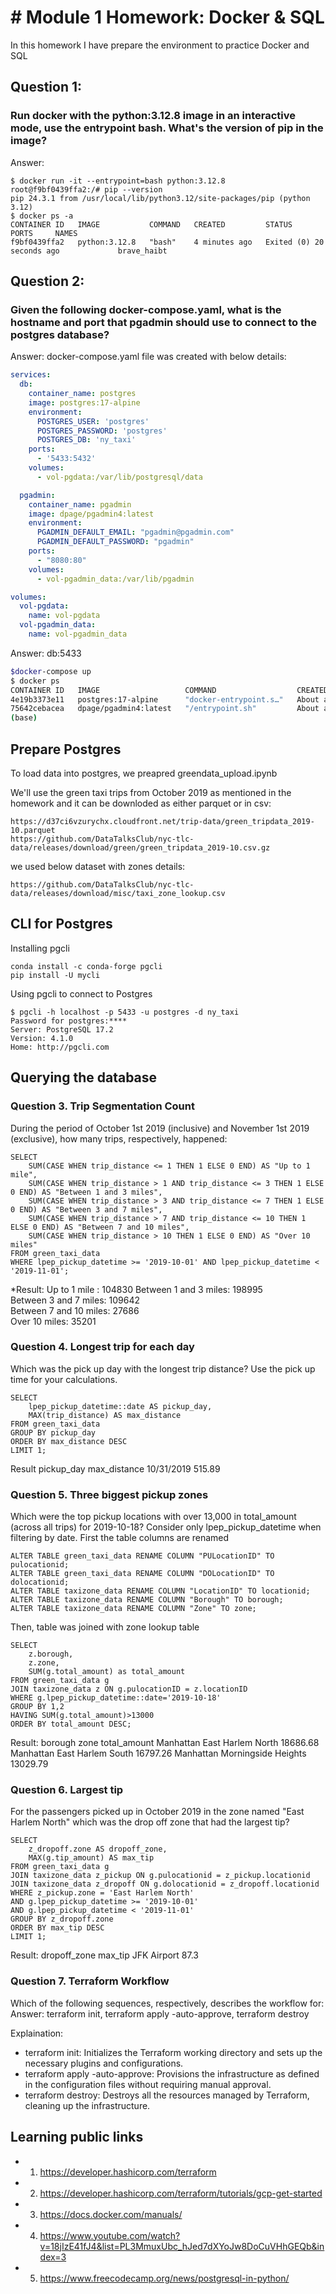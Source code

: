 # # Module 1 Homework: Docker & SQL
In this homework I have prepare the environment to practice Docker and SQL

## Question 1: 
### Run docker with the python:3.12.8 image in an interactive mode, use the entrypoint bash. What's the version of pip in the image?
Answer: 
```{sh}
$ docker run -it --entrypoint=bash python:3.12.8 
root@f9bf0439ffa2:/# pip --version
pip 24.3.1 from /usr/local/lib/python3.12/site-packages/pip (python 3.12)
$ docker ps -a
CONTAINER ID   IMAGE           COMMAND   CREATED         STATUS                      PORTS     NAMES
f9bf0439ffa2   python:3.12.8   "bash"    4 minutes ago   Exited (0) 20 seconds ago             brave_haibt
```
## Question 2: 
### Given the following docker-compose.yaml, what is the hostname and port that pgadmin should use to connect to the postgres database?
Answer: docker-compose.yaml file was created with below details:
```yaml
services:
  db:
    container_name: postgres
    image: postgres:17-alpine
    environment:
      POSTGRES_USER: 'postgres'
      POSTGRES_PASSWORD: 'postgres'
      POSTGRES_DB: 'ny_taxi'
    ports:
      - '5433:5432'
    volumes:
      - vol-pgdata:/var/lib/postgresql/data

  pgadmin:
    container_name: pgadmin
    image: dpage/pgadmin4:latest
    environment:
      PGADMIN_DEFAULT_EMAIL: "pgadmin@pgadmin.com"
      PGADMIN_DEFAULT_PASSWORD: "pgadmin"
    ports:
      - "8080:80"
    volumes:
      - vol-pgadmin_data:/var/lib/pgadmin  

volumes:
  vol-pgdata:
    name: vol-pgdata
  vol-pgadmin_data:
    name: vol-pgadmin_data
```
Answer: db:5433

```bash
$docker-compose up 
$ docker ps
CONTAINER ID   IMAGE                   COMMAND                  CREATED              STATUS              PORTS                           NAMES
4e19b3373e11   postgres:17-alpine      "docker-entrypoint.s…"   About a minute ago   Up About a minute   0.0.0.0:5433->5432/tcp          postgres
75642cebacea   dpage/pgadmin4:latest   "/entrypoint.sh"         About a minute ago   Up About a minute   443/tcp, 0.0.0.0:8080->80/tcp   pgadmin
(base)
```
##  Prepare Postgres
To load data into postgres, we preapred greendata_upload.ipynb 

We'll use the green taxi trips from October 2019 as mentioned in the homework and it can be downloded as either parquet or in csv:
```
https://d37ci6vzurychx.cloudfront.net/trip-data/green_tripdata_2019-10.parquet
https://github.com/DataTalksClub/nyc-tlc-data/releases/download/green/green_tripdata_2019-10.csv.gz
```
we used below dataset with zones details:
```
https://github.com/DataTalksClub/nyc-tlc-data/releases/download/misc/taxi_zone_lookup.csv
```
## CLI for Postgres
Installing pgcli
```{sh}
conda install -c conda-forge pgcli
pip install -U mycli
```
Using pgcli to connect to Postgres
```{sh}
$ pgcli -h localhost -p 5433 -u postgres -d ny_taxi
Password for postgres:****
Server: PostgreSQL 17.2
Version: 4.1.0
Home: http://pgcli.com
```
## Querying the database
### Question 3. Trip Segmentation Count
During the period of October 1st 2019 (inclusive) and November 1st 2019 (exclusive), how many trips, respectively, happened:
```{sql}
SELECT
    SUM(CASE WHEN trip_distance <= 1 THEN 1 ELSE 0 END) AS "Up to 1 mile",
    SUM(CASE WHEN trip_distance > 1 AND trip_distance <= 3 THEN 1 ELSE 0 END) AS "Between 1 and 3 miles",
    SUM(CASE WHEN trip_distance > 3 AND trip_distance <= 7 THEN 1 ELSE 0 END) AS "Between 3 and 7 miles",
    SUM(CASE WHEN trip_distance > 7 AND trip_distance <= 10 THEN 1 ELSE 0 END) AS "Between 7 and 10 miles",
    SUM(CASE WHEN trip_distance > 10 THEN 1 ELSE 0 END) AS "Over 10 miles"
FROM green_taxi_data
WHERE lpep_pickup_datetime >= '2019-10-01' AND lpep_pickup_datetime < '2019-11-01';
```
*Result:
Up to 1 mile	: 104830
Between 1 and 3 miles: 198995	
Between 3 and 7 miles: 109642	
Between 7 and 10 miles: 27686	
Over 10 miles: 35201

### Question 4. Longest trip for each day
Which was the pick up day with the longest trip distance? Use the pick up time for your calculations.
```{sql}
SELECT
    lpep_pickup_datetime::date AS pickup_day,
    MAX(trip_distance) AS max_distance
FROM green_taxi_data
GROUP BY pickup_day
ORDER BY max_distance DESC
LIMIT 1;
```
Result
pickup_day	max_distance
10/31/2019	515.89
### Question 5. Three biggest pickup zones
Which were the top pickup locations with over 13,000 in total_amount (across all trips) for 2019-10-18? Consider only lpep_pickup_datetime when filtering by date.
First the table columns are renamed 
```{sql}
ALTER TABLE green_taxi_data RENAME COLUMN "PULocationID" TO pulocationid;
ALTER TABLE green_taxi_data RENAME COLUMN "DOLocationID" TO dolocationid;
ALTER TABLE taxizone_data RENAME COLUMN "LocationID" TO locationid;
ALTER TABLE taxizone_data RENAME COLUMN "Borough" TO borough;
ALTER TABLE taxizone_data RENAME COLUMN "Zone" TO zone;
```
Then, table was joined with zone lookup table
```{sql}
SELECT
	z.borough,
	z.zone,
	SUM(g.total_amount) as total_amount
FROM green_taxi_data g
JOIN taxizone_data z ON g.pulocationID = z.locationID
WHERE g.lpep_pickup_datetime::date='2019-10-18'
GROUP BY 1,2
HAVING SUM(g.total_amount)>13000
ORDER BY total_amount DESC;
```
Result:
borough	      zone	          total_amount
Manhattan	 East Harlem North	  18686.68
Manhattan	 East Harlem South	  16797.26
Manhattan  Morningside Heights	13029.79
### Question 6. Largest tip
For the passengers picked up in October 2019 in the zone named "East Harlem North" which was the drop off zone that had the largest tip?
```{sql}
SELECT
    z_dropoff.zone AS dropoff_zone,
    MAX(g.tip_amount) AS max_tip
FROM green_taxi_data g
JOIN taxizone_data z_pickup ON g.pulocationid = z_pickup.locationid
JOIN taxizone_data z_dropoff ON g.dolocationid = z_dropoff.locationid
WHERE z_pickup.zone = 'East Harlem North'
AND g.lpep_pickup_datetime >= '2019-10-01'
AND g.lpep_pickup_datetime < '2019-11-01'
GROUP BY z_dropoff.zone
ORDER BY max_tip DESC
LIMIT 1;
```
Result:
dropoff_zone	max_tip
JFK Airport	     87.3

### Question 7. Terraform Workflow
Which of the following sequences, respectively, describes the workflow for:
Answer: terraform init, terraform apply -auto-approve, terraform destroy

Explaination: 
- terraform init: Initializes the Terraform working directory and sets up the necessary plugins and configurations.
- terraform apply -auto-approve: Provisions the infrastructure as defined in the configuration files without requiring manual approval.
- terraform destroy: Destroys all the resources managed by Terraform, cleaning up the infrastructure.

## Learning public links
- 1. https://developer.hashicorp.com/terraform
- 2. https://developer.hashicorp.com/terraform/tutorials/gcp-get-started
- 3. https://docs.docker.com/manuals/
- 4. https://www.youtube.com/watch?v=18jIzE41fJ4&list=PL3MmuxUbc_hJed7dXYoJw8DoCuVHhGEQb&index=3
- 5. https://www.freecodecamp.org/news/postgresql-in-python/
